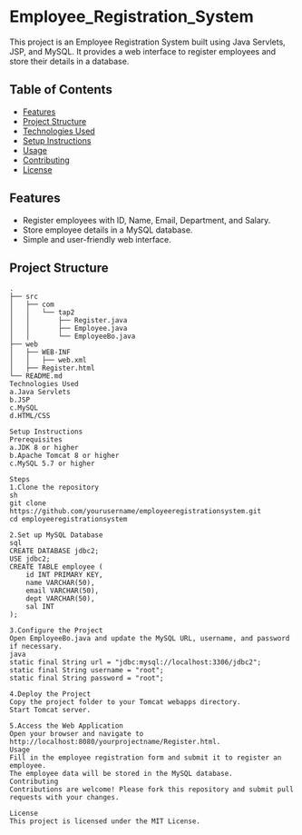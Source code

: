 # Employee_Registration_System
This project is an Employee Registration System built using Java Servlets, JSP, and MySQL. It provides a web interface to register employees and store their details in a database.

## Table of Contents

- [Features](#features)
- [Project Structure](#project-structure)
- [Technologies Used](#technologies-used)
- [Setup Instructions](#setup-instructions)
- [Usage](#usage)
- [Contributing](#contributing)
- [License](#license)

## Features

- Register employees with ID, Name, Email, Department, and Salary.
- Store employee details in a MySQL database.
- Simple and user-friendly web interface.

## Project Structure

```plaintext
.
├── src
│   ├── com
│   │   └── tap2
│   │       ├── Register.java
│   │       ├── Employee.java
│   │       └── EmployeeBo.java
├── web
│   ├── WEB-INF
│   │   ├── web.xml
│   ├── Register.html
└── README.md
Technologies Used
a.Java Servlets
b.JSP
c.MySQL
d.HTML/CSS

Setup Instructions
Prerequisites
a.JDK 8 or higher
b.Apache Tomcat 8 or higher
c.MySQL 5.7 or higher

Steps
1.Clone the repository
sh
git clone https://github.com/yourusername/employeeregistrationsystem.git
cd employeeregistrationsystem

2.Set up MySQL Database
sql
CREATE DATABASE jdbc2;
USE jdbc2;
CREATE TABLE employee (
    id INT PRIMARY KEY,
    name VARCHAR(50),
    email VARCHAR(50),
    dept VARCHAR(50),
    sal INT
);

3.Configure the Project
Open EmployeeBo.java and update the MySQL URL, username, and password if necessary.
java
static final String url = "jdbc:mysql://localhost:3306/jdbc2";
static final String username = "root";
static final String password = "root";

4.Deploy the Project
Copy the project folder to your Tomcat webapps directory.
Start Tomcat server.

5.Access the Web Application
Open your browser and navigate to http://localhost:8080/yourprojectname/Register.html.
Usage
Fill in the employee registration form and submit it to register an employee.
The employee data will be stored in the MySQL database.
Contributing
Contributions are welcome! Please fork this repository and submit pull requests with your changes.

License
This project is licensed under the MIT License. 
